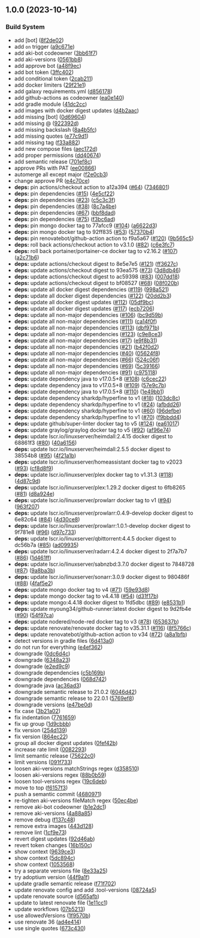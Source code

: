 ## 1.0.0 (2023-10-14)


### Build System

* add [bot] ([8f2de02](https://github.com/akikanellis/renovate-tests/commit/8f2de022ca9b435917a0058f0b9a308df9fc2b53))
* add `on` trigger ([a9c671e](https://github.com/akikanellis/renovate-tests/commit/a9c671e298774977bb0529d5f664ecc4793a7c12))
* add aki-bot codeowner ([3bb61f7](https://github.com/akikanellis/renovate-tests/commit/3bb61f74468a2a6ef9269532235a25a4ae363d0f))
* add aki-versions ([0561bb8](https://github.com/akikanellis/renovate-tests/commit/0561bb886eff853f4151c387dc545f7a7c44b86b))
* add approve bot ([a48f9ec](https://github.com/akikanellis/renovate-tests/commit/a48f9ecb57af28a744b83378c33ac92fe01d0879))
* add bot token ([3ffc402](https://github.com/akikanellis/renovate-tests/commit/3ffc4022cf1fea800c5fa1accf74cc2dcdc3b023))
* add conditional token ([2cab211](https://github.com/akikanellis/renovate-tests/commit/2cab211e036d118d15b895f5168ab1416033bc8e))
* add docker limiters ([29f21e1](https://github.com/akikanellis/renovate-tests/commit/29f21e1a4e25cd3dba5a185e71800e33fab53304))
* add galaxy requirements.yml ([d856178](https://github.com/akikanellis/renovate-tests/commit/d856178a93790cff25ed22aa5a211692c5f09fdf))
* add github-actions as codeowner ([ea0e140](https://github.com/akikanellis/renovate-tests/commit/ea0e14030a4f06453f36bfab6b3217ce55936136))
* add gradle module ([41dc2cc](https://github.com/akikanellis/renovate-tests/commit/41dc2cc0642fc76d70d807fb23b37c23ec39fd93))
* add images with docker digest updates ([d4b2aac](https://github.com/akikanellis/renovate-tests/commit/d4b2aac00694505675bf3097da6dafcad03be8ab))
* add missing [bot] ([0d69604](https://github.com/akikanellis/renovate-tests/commit/0d6960403b4d8f0e23612dba3f861b80f61c3a55))
* add missing @ ([922392d](https://github.com/akikanellis/renovate-tests/commit/922392dff7f5f6f74ae2c0c45ad8292fa0761f1f))
* add missing backslash ([8a4b5fc](https://github.com/akikanellis/renovate-tests/commit/8a4b5fc3516a0859130157da8f0403f69d233f37))
* add missing quotes ([e77c9d1](https://github.com/akikanellis/renovate-tests/commit/e77c9d101c0e2852cf250b88f1da44f9ac6f61fe))
* add missing tag ([f33a882](https://github.com/akikanellis/renovate-tests/commit/f33a882756e1b63f8077e9125a7ada6135007692))
* add new compose files ([aec172d](https://github.com/akikanellis/renovate-tests/commit/aec172dd8adc3a73d17687e032d03de584e7d2e9))
* add proper permissions ([dd40674](https://github.com/akikanellis/renovate-tests/commit/dd406744e69c3ae1ae2590cf5d5f54871996c505))
* add semantic release ([701ef8c](https://github.com/akikanellis/renovate-tests/commit/701ef8ceb04da1578b2fd9df6b28421a9779f254))
* approve PRs with PAT ([ee00866](https://github.com/akikanellis/renovate-tests/commit/ee0086654053ed0f7b5b61dca8ec51c1d0308254))
* automerge all except major ([f2e0cb3](https://github.com/akikanellis/renovate-tests/commit/f2e0cb3456528333a1f7b94340fd26829eac5b7c))
* change approve PR ([e4c70ce](https://github.com/akikanellis/renovate-tests/commit/e4c70cedd52ad72ee0e580227c73ff2e1a197bb3))
* **deps:** pin actions/checkout action to a12a394 ([#64](https://github.com/akikanellis/renovate-tests/issues/64)) ([7346801](https://github.com/akikanellis/renovate-tests/commit/73468019af354e29b127f5dff88589699cd20ef6))
* **deps:** pin dependencies ([#15](https://github.com/akikanellis/renovate-tests/issues/15)) ([4e5cf22](https://github.com/akikanellis/renovate-tests/commit/4e5cf2212b042e0f67a32c23d4309be2e6b90dc6))
* **deps:** pin dependencies ([#23](https://github.com/akikanellis/renovate-tests/issues/23)) ([c5c3c3f](https://github.com/akikanellis/renovate-tests/commit/c5c3c3fa63f296482e3042197e16bdd33c9df3d5))
* **deps:** pin dependencies ([#38](https://github.com/akikanellis/renovate-tests/issues/38)) ([8c7a4be](https://github.com/akikanellis/renovate-tests/commit/8c7a4bea2d52a6b81a6b76c6c141a203159dc3fd))
* **deps:** pin dependencies ([#67](https://github.com/akikanellis/renovate-tests/issues/67)) ([bbf8dad](https://github.com/akikanellis/renovate-tests/commit/bbf8dad4ee0aeb61c9ddbd7ab66344e0c61289ee))
* **deps:** pin dependencies ([#75](https://github.com/akikanellis/renovate-tests/issues/75)) ([f3bc6ad](https://github.com/akikanellis/renovate-tests/commit/f3bc6ade61916ae010101ab3507cbef0f3f9687d))
* **deps:** pin mongo docker tag to 77afcc9 ([#104](https://github.com/akikanellis/renovate-tests/issues/104)) ([a6622d3](https://github.com/akikanellis/renovate-tests/commit/a6622d3776443ca0e0d0c7fff80e5925d30279ba))
* **deps:** pin mongo docker tag to 92ff835 ([#53](https://github.com/akikanellis/renovate-tests/issues/53)) ([57370b4](https://github.com/akikanellis/renovate-tests/commit/57370b4f44838f93dfb19d0a56f286317f7b5b23))
* **deps:** pin renovatebot/github-action action to f9a5a67 ([#120](https://github.com/akikanellis/renovate-tests/issues/120)) ([9b565c5](https://github.com/akikanellis/renovate-tests/commit/9b565c599ab780bcc8d42e3aa6736c12a81cf2c4))
* **deps:** roll back actions/checkout action to v3.1.0 ([#82](https://github.com/akikanellis/renovate-tests/issues/82)) ([c6e3fc7](https://github.com/akikanellis/renovate-tests/commit/c6e3fc76cb7cd75b8c65c2ad4122bfcd0e415a7f))
* **deps:** roll back portainer/portainer-ce docker tag to v2.16.2 ([#107](https://github.com/akikanellis/renovate-tests/issues/107)) ([a2c71b6](https://github.com/akikanellis/renovate-tests/commit/a2c71b63abd682b85d549db1e923312bddbd5a27))
* **deps:** update actions/checkout digest to 8e5e7e5 ([#121](https://github.com/akikanellis/renovate-tests/issues/121)) ([ff3627c](https://github.com/akikanellis/renovate-tests/commit/ff3627c7fc77912a8fa3a4cca102cd4c690eddfd))
* **deps:** update actions/checkout digest to 93ea575 ([#73](https://github.com/akikanellis/renovate-tests/issues/73)) ([3d8db46](https://github.com/akikanellis/renovate-tests/commit/3d8db46fb01e654577990a2a3ad07e080885d095))
* **deps:** update actions/checkout digest to ac59398 ([#83](https://github.com/akikanellis/renovate-tests/issues/83)) ([007dd18](https://github.com/akikanellis/renovate-tests/commit/007dd18b99923a0a311653cbf18099fc19c0a3a1))
* **deps:** update actions/checkout digest to bf08527 ([#68](https://github.com/akikanellis/renovate-tests/issues/68)) ([08f020b](https://github.com/akikanellis/renovate-tests/commit/08f020be887278798a04b90663348d25960fd199))
* **deps:** update all docker digest dependencies ([#119](https://github.com/akikanellis/renovate-tests/issues/119)) ([998a521](https://github.com/akikanellis/renovate-tests/commit/998a521fe2977e62ca22d88de129bfa026c1e769))
* **deps:** update all docker digest dependencies ([#122](https://github.com/akikanellis/renovate-tests/issues/122)) ([20dd2b3](https://github.com/akikanellis/renovate-tests/commit/20dd2b3da1d63417b4152844897978123c3d2a6e))
* **deps:** update all docker digest updates ([#112](https://github.com/akikanellis/renovate-tests/issues/112)) ([05df9bc](https://github.com/akikanellis/renovate-tests/commit/05df9bc1ad14b3f0239ada2aec6455c16b10e244))
* **deps:** update all docker digest updates ([#117](https://github.com/akikanellis/renovate-tests/issues/117)) ([ecb7206](https://github.com/akikanellis/renovate-tests/commit/ecb7206c1a8a21a0940d7dc54bba988b6de657a8))
* **deps:** update all non-major dependencies ([#106](https://github.com/akikanellis/renovate-tests/issues/106)) ([bc9d59b](https://github.com/akikanellis/renovate-tests/commit/bc9d59b9b83525b3dcb871e4c6642d5ca03f6f39))
* **deps:** update all non-major dependencies ([#111](https://github.com/akikanellis/renovate-tests/issues/111)) ([ca14f0f](https://github.com/akikanellis/renovate-tests/commit/ca14f0fbdc7788b24e577888a07ac726e904fac0))
* **deps:** update all non-major dependencies ([#113](https://github.com/akikanellis/renovate-tests/issues/113)) ([dbf971b](https://github.com/akikanellis/renovate-tests/commit/dbf971bef9c7745b3053602ee1b54cb367239c01))
* **deps:** update all non-major dependencies ([#123](https://github.com/akikanellis/renovate-tests/issues/123)) ([c9e8ce3](https://github.com/akikanellis/renovate-tests/commit/c9e8ce38de7805995fbd641db98272ed85c1d12e))
* **deps:** update all non-major dependencies ([#17](https://github.com/akikanellis/renovate-tests/issues/17)) ([e9f8b31](https://github.com/akikanellis/renovate-tests/commit/e9f8b3189f385d0300b092f35dbcc64c25c1a79c))
* **deps:** update all non-major dependencies ([#21](https://github.com/akikanellis/renovate-tests/issues/21)) ([b42f0d2](https://github.com/akikanellis/renovate-tests/commit/b42f0d21a943d2e638ad5495bcc4894d2306b3dd))
* **deps:** update all non-major dependencies ([#40](https://github.com/akikanellis/renovate-tests/issues/40)) ([05624f8](https://github.com/akikanellis/renovate-tests/commit/05624f89908152f013a95b2e7ab05bcb9b313e68))
* **deps:** update all non-major dependencies ([#66](https://github.com/akikanellis/renovate-tests/issues/66)) ([524c06f](https://github.com/akikanellis/renovate-tests/commit/524c06f79ed56baa694330addfb1223dd201f2b5))
* **deps:** update all non-major dependencies ([#69](https://github.com/akikanellis/renovate-tests/issues/69)) ([5c39166](https://github.com/akikanellis/renovate-tests/commit/5c39166b616595b215cfb54a9c23b6e9f1a0ebb5))
* **deps:** update all non-major dependencies ([#91](https://github.com/akikanellis/renovate-tests/issues/91)) ([c975118](https://github.com/akikanellis/renovate-tests/commit/c975118537863baf1ebadba9bdd9a0f043b4c21b))
* **deps:** update dependency java to v17.0.5+8 ([#108](https://github.com/akikanellis/renovate-tests/issues/108)) ([c6cec22](https://github.com/akikanellis/renovate-tests/commit/c6cec229ff0667a164b95f558f51ac0448707d77))
* **deps:** update dependency java to v17.0.5+8 ([#109](https://github.com/akikanellis/renovate-tests/issues/109)) ([57e9c7b](https://github.com/akikanellis/renovate-tests/commit/57e9c7bb1544cec92eca9f3600d5a4474b17f3a7))
* **deps:** update dependency java to v17.0.5+8 ([#110](https://github.com/akikanellis/renovate-tests/issues/110)) ([1e49bb1](https://github.com/akikanellis/renovate-tests/commit/1e49bb17d85394b202b51d97215bf1598a649e3d))
* **deps:** update dependency sharkdp/hyperfine to v1 ([#18](https://github.com/akikanellis/renovate-tests/issues/18)) ([103dc8c](https://github.com/akikanellis/renovate-tests/commit/103dc8c3f9ec1769a2d2104670fd89b1e523a2e7))
* **deps:** update dependency sharkdp/hyperfine to v1 ([#24](https://github.com/akikanellis/renovate-tests/issues/24)) ([afbdd26](https://github.com/akikanellis/renovate-tests/commit/afbdd26c591bb0373fd46b072f7672329ba4a0d0))
* **deps:** update dependency sharkdp/hyperfine to v1 ([#60](https://github.com/akikanellis/renovate-tests/issues/60)) ([96defbe](https://github.com/akikanellis/renovate-tests/commit/96defbee0f028706ded9e26b25c9ce34ac4b29c9))
* **deps:** update dependency sharkdp/hyperfine to v1 ([#70](https://github.com/akikanellis/renovate-tests/issues/70)) ([f9bbdd4](https://github.com/akikanellis/renovate-tests/commit/f9bbdd4b04f37e27de31da9e5a3f956c1a06e692))
* **deps:** update github/super-linter docker tag to v5 ([#124](https://github.com/akikanellis/renovate-tests/issues/124)) ([ea61017](https://github.com/akikanellis/renovate-tests/commit/ea61017ac2074d04c7b87bc39834b0923e26200a))
* **deps:** update graylog/graylog docker tag to v5 ([#92](https://github.com/akikanellis/renovate-tests/issues/92)) ([af96e74](https://github.com/akikanellis/renovate-tests/commit/af96e74baa9047b18e5f5979ea5df54f3b489452))
* **deps:** update lscr.io/linuxserver/heimdall:2.4.15 docker digest to 68861f3 ([#80](https://github.com/akikanellis/renovate-tests/issues/80)) ([40a6156](https://github.com/akikanellis/renovate-tests/commit/40a6156a27398f0a2d62ce82151e7902c340a479))
* **deps:** update lscr.io/linuxserver/heimdall:2.5.5 docker digest to 38554b8 ([#95](https://github.com/akikanellis/renovate-tests/issues/95)) ([4f21a1b](https://github.com/akikanellis/renovate-tests/commit/4f21a1b5be270c6663da8cf496d6d1bee7db955a))
* **deps:** update lscr.io/linuxserver/homeassistant docker tag to v2023 ([#93](https://github.com/akikanellis/renovate-tests/issues/93)) ([cf8d8f9](https://github.com/akikanellis/renovate-tests/commit/cf8d8f9509d750650c9eeb592b8018fd1aff0515))
* **deps:** update lscr.io/linuxserver/plex docker tag to v1.31.3 ([#118](https://github.com/akikanellis/renovate-tests/issues/118)) ([4d87c9d](https://github.com/akikanellis/renovate-tests/commit/4d87c9df24a3970768f191b85a06a8edfb594cb9))
* **deps:** update lscr.io/linuxserver/plex:1.29.2 docker digest to 6fb8265 ([#81](https://github.com/akikanellis/renovate-tests/issues/81)) ([d8a924e](https://github.com/akikanellis/renovate-tests/commit/d8a924e316b7e1f82c75d8d3bee2bb9fb126500c))
* **deps:** update lscr.io/linuxserver/prowlarr docker tag to v1 ([#94](https://github.com/akikanellis/renovate-tests/issues/94)) ([963f207](https://github.com/akikanellis/renovate-tests/commit/963f2073c420292d32bf4532a07cd56b9a78a17a))
* **deps:** update lscr.io/linuxserver/prowlarr:0.4.9-develop docker digest to 6e82c64 ([#84](https://github.com/akikanellis/renovate-tests/issues/84)) ([4d30ce8](https://github.com/akikanellis/renovate-tests/commit/4d30ce82751bd300b73ef807dc1056744733b795))
* **deps:** update lscr.io/linuxserver/prowlarr:1.0.1-develop docker digest to 9f781e8 ([#96](https://github.com/akikanellis/renovate-tests/issues/96)) ([d97c733](https://github.com/akikanellis/renovate-tests/commit/d97c733d32e2ff641fceb339a15d200b929449fb))
* **deps:** update lscr.io/linuxserver/qbittorrent:4.4.5 docker digest to dc56b7a ([#85](https://github.com/akikanellis/renovate-tests/issues/85)) ([ad09935](https://github.com/akikanellis/renovate-tests/commit/ad09935b967286145308dd32e0cd5a3d5ec9d4ba))
* **deps:** update lscr.io/linuxserver/radarr:4.2.4 docker digest to 2f7a7b7 ([#86](https://github.com/akikanellis/renovate-tests/issues/86)) ([1d461ff](https://github.com/akikanellis/renovate-tests/commit/1d461ffe751f2565ccd818c988f2ca40af090be1))
* **deps:** update lscr.io/linuxserver/sabnzbd:3.7.0 docker digest to 7848728 ([#87](https://github.com/akikanellis/renovate-tests/issues/87)) ([9a8ba3b](https://github.com/akikanellis/renovate-tests/commit/9a8ba3b4549c3e0f48ce3980992ed8a113e7682a))
* **deps:** update lscr.io/linuxserver/sonarr:3.0.9 docker digest to 980486f ([#88](https://github.com/akikanellis/renovate-tests/issues/88)) ([4faf5e2](https://github.com/akikanellis/renovate-tests/commit/4faf5e2e5be55b754322ee5799d1a24f21b9c2d3))
* **deps:** update mongo docker tag to v4 ([#71](https://github.com/akikanellis/renovate-tests/issues/71)) ([59e93d8](https://github.com/akikanellis/renovate-tests/commit/59e93d8135b9c2d36854de633329e8b2571e2d8f))
* **deps:** update mongo docker tag to v4.4.18 ([#54](https://github.com/akikanellis/renovate-tests/issues/54)) ([d31f17b](https://github.com/akikanellis/renovate-tests/commit/d31f17ba352380bfd7d5b0b0469078ceb25916d4))
* **deps:** update mongo:4.4.18 docker digest to 1fd5dbc ([#89](https://github.com/akikanellis/renovate-tests/issues/89)) ([e8531b1](https://github.com/akikanellis/renovate-tests/commit/e8531b15bd06bbf668cdeb0541c104f65c6bcac6))
* **deps:** update myoung34/github-runner:latest docker digest to 9d2fb4e ([#90](https://github.com/akikanellis/renovate-tests/issues/90)) ([54f97ca](https://github.com/akikanellis/renovate-tests/commit/54f97ca6e71242ac58e946b3b1c70ea1452137c1))
* **deps:** update nodered/node-red docker tag to v3 ([#78](https://github.com/akikanellis/renovate-tests/issues/78)) ([653637b](https://github.com/akikanellis/renovate-tests/commit/653637bdc95cab7911f25b3be3945b133f5e8501))
* **deps:** update renovate/renovate docker tag to v35.31.1 ([#116](https://github.com/akikanellis/renovate-tests/issues/116)) ([8f5766c](https://github.com/akikanellis/renovate-tests/commit/8f5766c5936a7833bb4b42b1fec85767f8252615))
* **deps:** update renovatebot/github-action action to v34 ([#72](https://github.com/akikanellis/renovate-tests/issues/72)) ([a8a1bfb](https://github.com/akikanellis/renovate-tests/commit/a8a1bfb1903968ba4d07883fd6130f585882f7b1))
* detect versions in gradle files ([6d413a0](https://github.com/akikanellis/renovate-tests/commit/6d413a0e38a7b9d86e8ca6bdb6ba451559931ead))
* do not run for everything ([e4ef362](https://github.com/akikanellis/renovate-tests/commit/e4ef362006535514d32b8a65a3c1191d3df5e7f6))
* downgrade ([0dc6d4c](https://github.com/akikanellis/renovate-tests/commit/0dc6d4c294b766805c6fcc0a4ec9f0f9d6f2933d))
* downgrade ([6348a23](https://github.com/akikanellis/renovate-tests/commit/6348a231ea195d40f861d0f1dd876ad4ade35285))
* downgrade ([e2ed9c9](https://github.com/akikanellis/renovate-tests/commit/e2ed9c926d483026b8a80bb90dd420f8072c8083))
* downgrade dependencies ([c5b169b](https://github.com/akikanellis/renovate-tests/commit/c5b169bbbda22bc454a86e39ff6f8e3712251838))
* downgrade dependencies ([068d742](https://github.com/akikanellis/renovate-tests/commit/068d742361d50b37d7763544be5782f90787c78a))
* downgrade java ([ac36ad3](https://github.com/akikanellis/renovate-tests/commit/ac36ad32627111cf50a6314bfcbe5ea00d6f8826))
* downgrade semantic release to 21.0.2 ([6046d42](https://github.com/akikanellis/renovate-tests/commit/6046d425cf5f502cacccfea24312dae7bb377e43))
* downgrade semantic release to 22.0.1 ([5769ef8](https://github.com/akikanellis/renovate-tests/commit/5769ef8946db71c4ed55d113e35658a97d2dd3b2))
* downgrade versions ([e47be0d](https://github.com/akikanellis/renovate-tests/commit/e47be0d361022079f9e494685414036840be0a29))
* fix case ([3b21a02](https://github.com/akikanellis/renovate-tests/commit/3b21a0289b62dcca4f47386ddb10acb94a87e7f4))
* fix indentation ([7761659](https://github.com/akikanellis/renovate-tests/commit/77616591093cc9752533543db3d582baeb28e169))
* fix up group ([1d9cbbb](https://github.com/akikanellis/renovate-tests/commit/1d9cbbb022f5e50f61bcb3d6fc745fdba43b0f97))
* fix version ([254d139](https://github.com/akikanellis/renovate-tests/commit/254d1396823431296b800e5388be3c2d51b1e948))
* fix version ([864ec22](https://github.com/akikanellis/renovate-tests/commit/864ec22541a1c28f6421ea1af422b1123aef38e7))
* group all docker digest updates ([0fef42b](https://github.com/akikanellis/renovate-tests/commit/0fef42b720321d88d4ed22d95adbec92cf5fd3ed))
* increase rate limit ([0082293](https://github.com/akikanellis/renovate-tests/commit/0082293bdf7adab20b1066c9591d51e3e55c5923))
* limit semantic release ([75622c0](https://github.com/akikanellis/renovate-tests/commit/75622c0acf1d4ee71214c95d906c0cc83c45819d))
* limit versions ([091f733](https://github.com/akikanellis/renovate-tests/commit/091f73359783331719782e27fc1d827a5a3b95df))
* loosen aki-versions matchStrings regex ([d358510](https://github.com/akikanellis/renovate-tests/commit/d358510886220f7c3a9113908c40a28823206ae2))
* loosen aki-versions regex ([88b0b59](https://github.com/akikanellis/renovate-tests/commit/88b0b59b173a0c2df57ff5e784d65cab7554e4a9))
* loosen tool-versions regex ([19c6deb](https://github.com/akikanellis/renovate-tests/commit/19c6deb8d55cadf0f03adff8f015ef51082a47b6))
* move to top ([f6157f3](https://github.com/akikanellis/renovate-tests/commit/f6157f33de23246ff03cca3b862eb8c1f9d7b78a))
* push a semantic commit ([4680971](https://github.com/akikanellis/renovate-tests/commit/4680971211591a7d6d1ca223e1dad44b279d9c21))
* re-tighten aki-versions fileMatch regex ([50ec4be](https://github.com/akikanellis/renovate-tests/commit/50ec4beb78fb4cf9da527b88d024267821545c38))
* remove aki-bot codeowner ([b1e2dc1](https://github.com/akikanellis/renovate-tests/commit/b1e2dc18b5e54420e95d4e350382f8d5b81375d0))
* remove aki-versions ([4a88a85](https://github.com/akikanellis/renovate-tests/commit/4a88a853fd765bb9fbc91a85e4c7ba6fe8e992f6))
* remove debug ([f137c48](https://github.com/akikanellis/renovate-tests/commit/f137c4899257833d0cee67ba14b4e7ca65399a7a))
* remove extra images ([443d128](https://github.com/akikanellis/renovate-tests/commit/443d1285175b1a9e8fef5cb07ca1d66b408c8869))
* remove lint ([1cf9e73](https://github.com/akikanellis/renovate-tests/commit/1cf9e7318175321750c6d1cc8ee63328cf7a343b))
* revert digest updates ([92d46ab](https://github.com/akikanellis/renovate-tests/commit/92d46ab0c6aa11beed9622aea70d5ccf19f8b600))
* revert token changes ([16b150c](https://github.com/akikanellis/renovate-tests/commit/16b150c9d7d7a641b7dd203a7f0dd78b2b14077a))
* show context ([9639ce3](https://github.com/akikanellis/renovate-tests/commit/9639ce39c4b0d1a329ec7e68ef013618239c2a14))
* show context ([5dc894c](https://github.com/akikanellis/renovate-tests/commit/5dc894ccb16d1ff92c05043e5fd41f84942108da))
* show context ([1053568](https://github.com/akikanellis/renovate-tests/commit/105356833d9a326dbf9fd7dd3f70de3d89a9abad))
* try a separate versions file ([8e33a25](https://github.com/akikanellis/renovate-tests/commit/8e33a25a2716dd97e1a232e5447181d74d2ec66b))
* try adoptium version ([44f9a1f](https://github.com/akikanellis/renovate-tests/commit/44f9a1f901aecb9d635a982f9aabb5bb7e80777f))
* update gradle semantic release ([f71f702](https://github.com/akikanellis/renovate-tests/commit/f71f702d7ca92e51f6d41323d9843f9bf0fbc62a))
* update renovate config and add .tool-versions ([08724a5](https://github.com/akikanellis/renovate-tests/commit/08724a5cbaf4a1bb05a1f5862cbe8d4115883404))
* update renovate source ([d565afb](https://github.com/akikanellis/renovate-tests/commit/d565afb92101fe3cffcc5bb8a151f0ed6d582770))
* update to latest renovate file ([1e11cc1](https://github.com/akikanellis/renovate-tests/commit/1e11cc119fa0554e1f8e39134ff1c566b5cb8ed3))
* update workflows ([07b5213](https://github.com/akikanellis/renovate-tests/commit/07b5213a4e929ce2fdc57213e9ab0c6b93f8dece))
* use allowedVersions ([1f9570b](https://github.com/akikanellis/renovate-tests/commit/1f9570b9c87d8cc95a06eca026cf772240fae8b9))
* use renovate 36 ([ad4e414](https://github.com/akikanellis/renovate-tests/commit/ad4e414630ca0d11afbcefb484eb48df89c00c00))
* use single quotes ([673c430](https://github.com/akikanellis/renovate-tests/commit/673c43030e4d04751160b09262f2de400a4cb560))
